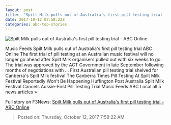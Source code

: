 ```yaml
---
layout: post
title:  "Spilt Milk pulls out of Australia's first pill testing trial - ABC Online"
date: 2017-10-12 07:58:22Z
categories: abc-top-stories
---
```


![Spilt Milk pulls out of Australia's first pill testing trial - ABC Online](http://www.abc.net.au/cm/rimage/6968700-1x1-large.jpg?v=7)

Music Feeds Spilt Milk pulls out of Australia's first pill testing trial ABC Online The first trial of pill testing at an Australian music festival will no longer go ahead after Spilt Milk organisers pulled out with six weeks to go. The trial was approved by the ACT Government in late September following months of negotiations with ... First Australian pill testing trial shelved for Canberra's Spilt Milk festival The Canberra Times Pill Testing At Spilt Milk Festival Reportedly Won't Be Happening Huffington Post Australia Spilt Milk Festival Cancels Aussie-First Pill Testing Trial Music Feeds ABC Local all 5 news articles »


Full story on F3News: [Spilt Milk pulls out of Australia's first pill testing trial - ABC Online](http://www.f3nws.com/n/bSKEMD)

> Posted on: Thursday, October 12, 2017 7:58:22 AM
